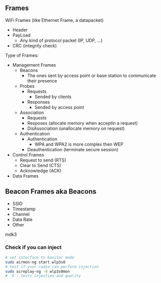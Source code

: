 ## Frames

WiFi Frames (like Ethernet Frame, a datapacket)
- Header
- PayLoad
  - Any kind of protocol packet (IP, UDP, ...)
- CRC (integrity check)

Type of Frames:
- Management Frames
  - Beacons
    - The ones sent by access point or base station to communicate their presence
  - Probes
    - Requests
      - Sended by clients
    - Responses
      - Sended by access point
  - Association
    - Requests 
    - Resposes (allocate memory when acceptin a request)
    - DisAssociation (unallocate memory on request)
  - Authentication
    - Authentication
      - WPA and WPA2 is more complex then WEP
    - Deauthentication (terminate secure session)
- Control Frames
  - Request to send (RTS)
  - Clear to Send (CTS)
  - Acknowledge (ACK)
- Data Frames

## Beacon Frames aka Beacons

- SSID
- Timestamp
- Channel
- Data Rate
- Other

mdk3

### Check if you can inject

```bash
# set interface to monitor mode
sudo airmon-ng start wlp3s0
# test if your radio can perform injection
sudo aireplay-ng -9 wlp3s0mon
# -9 : tests injection and quality
```

